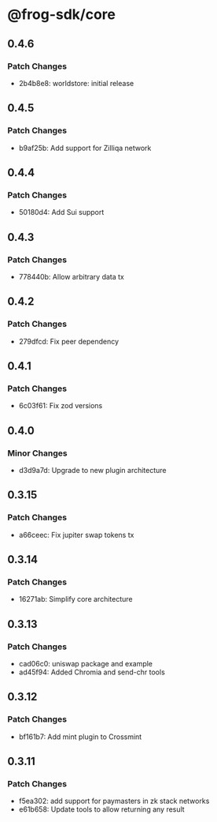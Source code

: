 # @frog-sdk/core

## 0.4.6

### Patch Changes

- 2b4b8e8: worldstore: initial release

## 0.4.5

### Patch Changes

- b9af25b: Add support for Zilliqa network

## 0.4.4

### Patch Changes

- 50180d4: Add Sui support

## 0.4.3

### Patch Changes

- 778440b: Allow arbitrary data tx

## 0.4.2

### Patch Changes

- 279dfcd: Fix peer dependency

## 0.4.1

### Patch Changes

- 6c03f61: Fix zod versions

## 0.4.0

### Minor Changes

- d3d9a7d: Upgrade to new plugin architecture

## 0.3.15

### Patch Changes

- a66ceec: Fix jupiter swap tokens tx

## 0.3.14

### Patch Changes

- 16271ab: Simplify core architecture

## 0.3.13

### Patch Changes

- cad06c0: uniswap package and example
- ad45f94: Added Chromia and send-chr tools

## 0.3.12

### Patch Changes

- bf161b7: Add mint plugin to Crossmint

## 0.3.11

### Patch Changes

- f5ea302: add support for paymasters in zk stack networks
- e61b658: Update tools to allow returning any result
